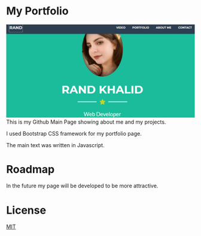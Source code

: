 # My Portfolio
<a href="https://randkhalid.github.io/"> <img src="my portfolio img.png"></a>
This is my Github Main Page showing about me and my projects.

I used Bootstrap CSS framework for my portfolio page.

The main text was written in Javascript.

# Roadmap
In the future my page will be developed to be more attractive.

# License
<a href ="LICENCE">MIT<a>
